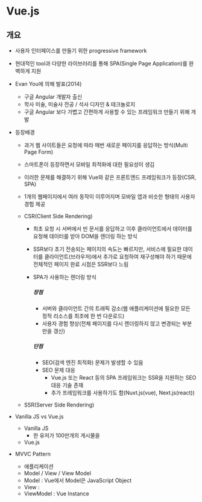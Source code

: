 # Vue.js

>
>
>

## 개요

- 사용자 인터페이스를 만들기 위한 progressive framework

- 현대적인 tool과 다양한 라이브러리를 통해 SPA(Single Page Application)를 완벽하게 지원

- Evan You에 의해 발표(2014)

  - 구글 Angular 개발자 출신
  - 학사 미술, 미술사 전공 / 석사 디자인 & 테크놀로지
  - 구글 Angular 보다 가볍고 간편하게 사용할 수 있는 프레임워크 만들기 위해 개발

- 등장배경

  - 과거 웹 사이트들은 요청에 따라 매번 새로운 페이지를 응답하는 방식(Multi Page Form)

  - 스마트폰이 등장하면서 모바일 최적화에 대한 필요성이 생김

  - 이러한 문제를 해결하기 위해 Vue와 같은 프론트엔드 프레임워크가 등장(CSR, SPA)

  - 1개의 웹페이지에서 여러 동작이 이루어지며 모바일 앱과 비슷한 형태의 사용자 경험 제공

  - CSR(Client Side Rendering)

    - 최초 요청 시 서버에서 빈 문서를 응답하고 이후 클라이언트에서 데이터를 요청해 데이터를 받아 DOM을 렌더링 하는 방식

    - SSR보다 초기 전송되는 페이지의 속도는 빠르지만, 서비스에 필요한 데이터를 클라이언트(브라우저)에서 추가로 요청하여 재구성해야 하기 때문에 전체적인 페이지 완료 시점은 SSR보다 느림

    - SPA가 사용하는 렌더링 방식

      ##### 장점

      - 서버와 클라이언트 간의 트래픽 감소(웹 애플리케이션에 필요한 모든 정적 리소스를 최초에 한 번 다운로드)
      - 사용자 경험 향상(전체 페이지를 다시 렌더링하지 않고 변경되는 부분만을 갱신)

      ##### 단점

      - SEO(검색 엔진 최적화) 문제가 발생할 수 있음
      - SEO 문제 대응
        - Vue.js 또는 React 등의 SPA 프레임워크는 SSR을 지원하는 SEO 대응 기술 존재
        - 추가 프레임워크를 사용하기도 함(Nuxt.js(vue), Next.js(react))

  - SSR(Server Side Rendering)

- Vanilla JS vs Vue.js

  - Vanilla JS
    - 한 유저가 100만개의 게시물을 
  - Vue.js

- MVVC Pattern

  - 애플리케이션
  - Model / View / View Model
  - Model : Vue에서 Model은 JavaScript Object
  - View : 
  - ViewModel : Vue Instance

  

  